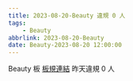 ```yaml
---
title: 2023-08-20-Beauty 違規 0 人
tags:
    - Beauty
abbrlink: 2023-08-20-Beauty
date: Beauty-2023-08-20 12:00:00
---
```

Beauty 板 [板規連結](https://www.ptt.cc/bbs/Beauty/M.1630069980.A.84B.html)
昨天違規 0 人
